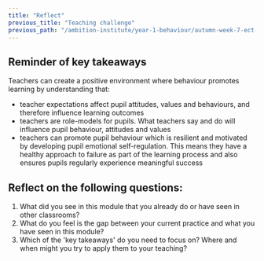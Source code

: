 ```yaml
---
title: "Reflect"
previous_title: "Teaching challenge"
previous_path: "/ambition-institute/year-1-behaviour/autumn-week-7-ect-teaching-challenge"
---
```


## Reminder of key takeaways

Teachers can create a positive environment where behaviour promotes learning by understanding that:

- teacher expectations affect pupil attitudes, values and behaviours, and therefore influence learning outcomes
- teachers are role-models for pupils. What teachers say and do will influence pupil behaviour, attitudes and values
- teachers can promote pupil behaviour which is resilient and motivated by developing pupil emotional self-regulation. This means they have a healthy approach to failure as part of the learning process and also ensures pupils regularly experience meaningful success

## Reflect on the following questions:

1. What did you see in this module that you already do or have seen in other classrooms?
2. What do you feel is the gap between your current practice and what you have seen in this module?
3. Which of the 'key takeaways' do you need to focus on? Where and when might you try to apply them to your teaching?
